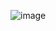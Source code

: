 ![image](https://github.com/aya-nashawati/Java/blob/master/Recursion/LinkedLists/(images)/DataTypeImplementation.png)
